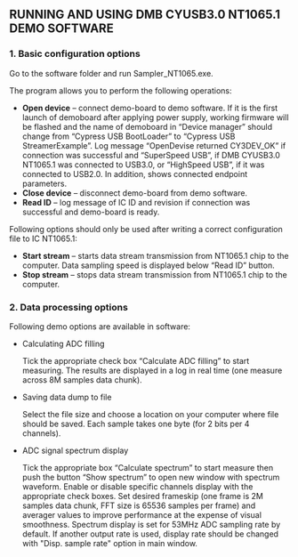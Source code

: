 ## RUNNING AND USING DMB CYUSB3.0 NT1065.1 DEMO SOFTWARE

### 1. Basic configuration options
Go to the software folder and run Sampler_NT1065.exe.

The program allows you to perform the following operations:
- **Open device** – connect demo-board to demo software. If it is the first launch of demoboard after applying power supply, working firmware will be flashed and the name of demoboard in “Device manager” should change from “Cypress USB BootLoader” to “Cypress USB StreamerExample”. Log message “OpenDevise returned CY3DEV_OK” if connection was successful and “SuperSpeed USB”, if DMB CYUSB3.0 NT1065.1 was connected to USB3.0, or “HighSpeed USB”, if it was connected to USB2.0. In addition, shows connected endpoint parameters.
- **Close device** – disconnect demo-board from demo software.
- **Read ID** – log message of IC ID and revision if connection was
successful and demo-board is ready.

Following options should only be used after writing a correct configuration file to IC NT1065.1:
- **Start stream** – starts data stream transmission from NT1065.1 chip to the computer.
Data sampling speed is displayed below “Read ID” button.
- **Stop stream** – stops data stream transmission from NT1065.1 chip to the computer.


### 2. Data processing options
Following demo options are available in software:
- Calculating ADC filling

  Tick the appropriate check box “Calculate ADC filling” to start measuring. The results are displayed in a log in real time (one measure across 8M samples data chunk).

- Saving data dump to file

  Select the file size and choose a location on your computer where file should be saved. Each sample takes one byte (for 2 bits per 4 channels).

- ADC signal spectrum display

  Tick the appropriate box “Calculate spectrum” to start measure then push the button “Show spectrum” to open new window with spectrum waveform.
  Enable or disable specific channels display with the appropriate check boxes. Set desired frameskip (one frame is 2M samples data chunk, FFT size is 65536 samples per frame) and averager values to improve performance at the expense of visual smoothness. Spectrum display is set for 53MHz ADC sampling rate by default. If another output rate is used, display rate should be changed with "Disp. sample rate" option in main window.
